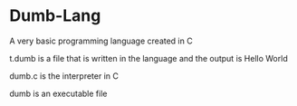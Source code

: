 # Dumb-Lang
A very basic programming language created in C

t.dumb is a file that is written in the language and the output is Hello World

dumb.c is the interpreter in C

dumb is an executable file
